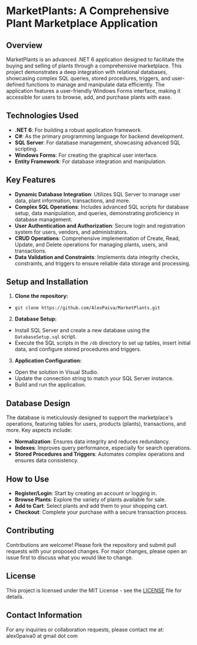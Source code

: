 # MarketPlants: A Comprehensive Plant Marketplace Application

## Overview
MarketPlants is an advanced .NET 6 application designed to facilitate the buying and selling of plants through a comprehensive marketplace. This project demonstrates a deep integration with relational databases, showcasing complex SQL queries, stored procedures, triggers, and user-defined functions to manage and manipulate data efficiently. The application features a user-friendly Windows Forms interface, making it accessible for users to browse, add, and purchase plants with ease.

## Technologies Used
- **.NET 6**: For building a robust application framework.
- **C#**: As the primary programming language for backend development.
- **SQL Server**: For database management, showcasing advanced SQL scripting.
- **Windows Forms**: For creating the graphical user interface.
- **Entity Framework**: For database integration and manipulation.

## Key Features
- **Dynamic Database Integration**: Utilizes SQL Server to manage user data, plant information, transactions, and more.
- **Complex SQL Operations**: Includes advanced SQL scripts for database setup, data manipulation, and queries, demonstrating proficiency in database management.
- **User Authentication and Authorization**: Secure login and registration system for users, vendors, and administrators.
- **CRUD Operations**: Comprehensive implementation of Create, Read, Update, and Delete operations for managing plants, users, and transactions.
- **Data Validation and Constraints**: Implements data integrity checks, constraints, and triggers to ensure reliable data storage and processing.

## Setup and Installation
1. **Clone the repository:**
- `git clone https://github.com/AlexPaiva/MarketPlants.git`

2. **Database Setup:**
- Install SQL Server and create a new database using the `DatabaseSetup.sql` script.
- Execute the SQL scripts in the `/db` directory to set up tables, insert initial data, and configure stored procedures and triggers.
3. **Application Configuration:**
- Open the solution in Visual Studio.
- Update the connection string to match your SQL Server instance.
- Build and run the application.

## Database Design
The database is meticulously designed to support the marketplace's operations, featuring tables for users, products (plants), transactions, and more. Key aspects include:
- **Normalization**: Ensures data integrity and reduces redundancy.
- **Indexes**: Improves query performance, especially for search operations.
- **Stored Procedures and Triggers**: Automates complex operations and ensures data consistency.

## How to Use
- **Register/Login**: Start by creating an account or logging in.
- **Browse Plants**: Explore the variety of plants available for sale.
- **Add to Cart**: Select plants and add them to your shopping cart.
- **Checkout**: Complete your purchase with a secure transaction process.

## Contributing
Contributions are welcome! Please fork the repository and submit pull requests with your proposed changes. For major changes, please open an issue first to discuss what you would like to change.

## License
This project is licensed under the MIT License - see the [LICENSE](../main/LICENSE) file for details.

## Contact Information
For any inquiries or collaboration requests, please contact me at: alex0paiva0 at gmail dot com